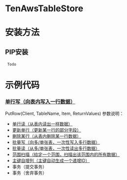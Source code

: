 # TenAwsTableStore 
# 安装方法
## PIP安装
​```
  Todo
​```
# 示例代码
### [单行写（向表内写入一行数据）](SDK/PutRow.py)
  PutRow(Client, TableName, Item, ReturnValues)
  参数说明：
- [单行读（从表内读出一样数据）](http://www.baidu.com)
- [更新单行（更新某一行的部分字段）](http://www.baidu.com)
- [删除某行（从表内删除某一行数据）](http://www.baidu.com)
- [批量写（向多/单张表，一次性写入多行数据）](http://www.baidu.com)
- [批量读（从多/单张表，一次性读出多行数据）](http://www.baidu.com)
- [范围扫描（给定一个范围，扫描出该范围内的所有数据）](http://www.baidu.com)
- [主键自增列（主键自动生成一个递增ID）](http://www.baidu.com)
- 事务（提交事务）
- 事务（舍弃事务）

